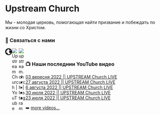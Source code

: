 # Upstream Church

Мы - молодая церковь, помогающая найти призвание и побеждать по жизни со Христом.

### 👥 Связаться с нами

[<img align="left" alt="upstream.life" width="22px" src="https://raw.githubusercontent.com/iconic/open-iconic/master/svg/globe.svg" />][website]
[<img align="left" alt="UpstreamChurch | YouTube" width="22px" src="https://cdn.jsdelivr.net/npm/simple-icons@v3/icons/youtube.svg" />][youtube]
[<img align="left" alt="upstream.church | Instagram" width="22px" src="https://cdn.jsdelivr.net/npm/simple-icons@v3/icons/instagram.svg" />][instagram]

<br />

### 📺 Наши последнии YouTube видео
<!-- YOUTUBE:START -->
- [03 вересня 2022 || UPSTREAM Church LIVE](https://www.youtube.com/watch?v=l4vGUBgV8u4)
- [27 августа 2022 || UPSTREAM Church LIVE](https://www.youtube.com/watch?v=jNgV-4pzYs4)
- [6 августа 2022 || UPSTREAM Church LIVE](https://www.youtube.com/watch?v=eTVf0mAbDY0)
- [30 июля 2022 || UPSTREAM Church LIVE](https://www.youtube.com/watch?v=JL0x9uoo0rg)
- [23 июля 2022 || UPSTREAM Church LIVE](https://www.youtube.com/watch?v=kLknTnlRRd4)
<!-- YOUTUBE:END -->

➡️ [more videos...](https://youtube.com/UpstreamChurch)

[website]: https://upstream.life/
[youtube]: https://youtube.com/UpstreamChurch
[instagram]: https://www.instagram.com/upstream.church
